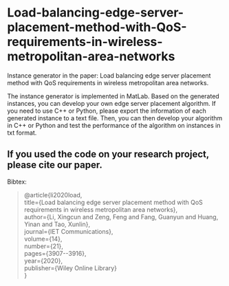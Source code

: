 # Load-balancing-edge-server-placement-method-with-QoS-requirements-in-wireless-metropolitan-area-networks

Instance generator in the paper: Load balancing edge server placement method with QoS requirements in wireless metropolitan area networks.

The instance generator is implemented in MatLab. Based on the generated instances, you can develop your own edge server placement algorithm. If you need to use C++ or Python, please export the information of each generated instance to a text file. Then, you can then develop your algorithm in C++ or Python and test the performance of the algorithm on instances in txt format.

## If you used the code on your research project, please cite our paper.

Bibtex:  
>@article{li2020load,  
  title={Load balancing edge server placement method with QoS requirements in wireless metropolitan area networks},  
  author={Li, Xingcun and Zeng, Feng and Fang, Guanyun and Huang, Yinan and Tao, Xunlin},  
  journal={IET Communications},  
  volume={14},  
  number={21},  
  pages={3907--3916},  
  year={2020},  
  publisher={Wiley Online Library}  
}
